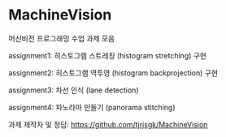 # MachineVision
머신비전 프로그래밍 수업 과제 모음


assignment1: 히스토그램 스트레칭 (histogram stretching) 구현

assignment2: 히스토그램 역투영 (histogram backprojection) 구현

assignment3: 차선 인식 (lane detection)

assignment4: 파노라마 만들기 (panorama stitching)


과제 제작자 및 정답: https://github.com/tjrjsgk/MachineVision
